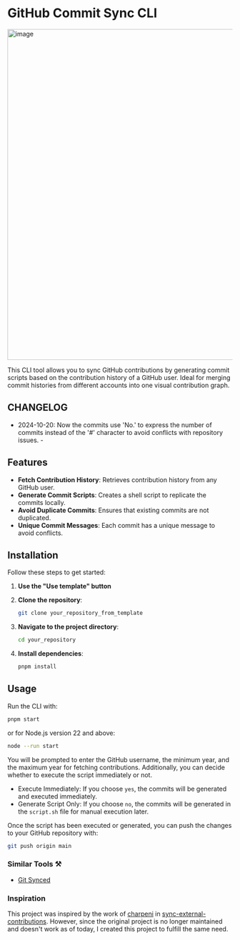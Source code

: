 # GitHub Commit Sync CLI

<img width="741" alt="image" src="https://github.com/isturiz/sync-graph/assets/57846457/bc20e910-8dff-4c92-a69a-344e19f8bb00">

This CLI tool allows you to sync GitHub contributions by generating commit scripts based on the contribution history of a GitHub user. Ideal for merging commit histories from different accounts into one visual contribution graph.

## CHANGELOG

- 2024-10-20: Now the commits use 'No.' to express the number of commits instead of the '#' character to avoid conflicts with repository issues. - 

## Features

- **Fetch Contribution History**: Retrieves contribution history from any GitHub user.
- **Generate Commit Scripts**: Creates a shell script to replicate the commits locally.
- **Avoid Duplicate Commits**: Ensures that existing commits are not duplicated.
- **Unique Commit Messages**: Each commit has a unique message to avoid conflicts.

## Installation

Follow these steps to get started:

1. **Use the "Use template" button**

2. **Clone the repository**:
    ```sh
    git clone your_repository_from_template
    ```

2. **Navigate to the project directory**:
    ```sh
    cd your_repository
    ```

3. **Install dependencies**:
    ```sh
    pnpm install
    ```

## Usage

Run the CLI with:

```sh
pnpm start
```
or for Node.js version 22 and above:

```sh
node --run start 
```
You will be prompted to enter the GitHub username, the minimum year, and the maximum year for fetching contributions. Additionally, you can decide whether to execute the script immediately or not.

- Execute Immediately: If you choose `yes`, the commits will be generated and executed immediately.
- Generate Script Only: If you choose `no`, the commits will be generated in the `script.sh` file for manual execution later.

Once the script has been executed or generated, you can push the changes to your GitHub repository with:

```sh
git push origin main
```

### Similar Tools ⚒️
- [Git Synced](https://github.com/apappas1129/git-synced)

### Inspiration

This project was inspired by the work of [charpeni](https://github.com/charpeni) in [sync-external-contributions](https://github.com/charpeni/sync-external-contributions). However, since the original project is no longer maintained and doesn't work as of today, I created this project to fulfill the same need.
